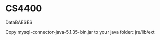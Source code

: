 CS4400
======

DataBAESES

Copy mysql-connector-java-5.1.35-bin.jar to your java folder: jre/lib/ext